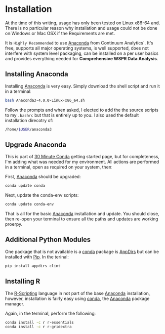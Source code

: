 # Installation

At the time of this writing, usage has only been tested on Linux x86-64 and.
There is no particular reason why installation and usage could not be done on
Windows or Mac OSX if the Requirements are met.

It is `Highly Recommended` to use [Anaconda][] from Continuum Analytics`. 
It's free, supports all major operating systems, is well supported, does not
interfere with system level packaging, can be installed on a per user basics
and provides everything needed for **Comprehensive WSPR Data Analysis**.

## Installing Anaconda

Installing [Anaconda][] is very easy. Simply download the shell script and
run it in a terminal:

```bash
bash Anaconda3-4.0.0-Linux-x86_64.sh
```

Follow the prompts and when asked, I elected to add the the source scripts to
my `.bashrc` but that is entirely up to you. I also used the default
installation direcotry of:

```bash
/home/$USER/anaconda3
```


## Upgrade Anaconda

This is part of [30 Minute Conda][] getting started page, but for completeness,
I'm adding what was needed for my environment. All actions are performed in a
terminal, open as required on your system, then:

First,  [Anaconda][] should be upgraded:

```bash
conda update conda
```

Next, update the conda-env scripts:

```bash
conda update conda-env
```

That is all for the basic [Anaconda][] installation and update. You should
close, then re-open your terminal to ensure all the paths and updates are
working proerpy.


## Additional Python Modules

One package that is not available is a [conda][] package is [AppDirs][] but can
be installed with [Pip][]. In the terinal:

```bash
pip install appdirs clint
```

## Installing R

The [R-Scripting][] language in not part of the base [Anaconda][] installation,
however, installation is fairly easy using [conda][], the [Anaconda][] package
manager.

Again, in the terminal, perform the following:

```bash
conda install -c r r-essentials
conda install -c r r-gridextra
```

[Anaconda]: https://www.continuum.io/downloads
[Continuum Analytics]: https://www.continuum.io/
[30 Minute Conda]: http://conda.pydata.org/docs/test-drive.html
[R-Scripting]: https://www.r-project.org/about.html
[conda]:  http://conda.pydata.org/docs/using/pkgs.html
[Pip]: https://pypi.python.org/pypi/pip
[AppDirs]: https://pypi.python.org/pypi/appdirs
